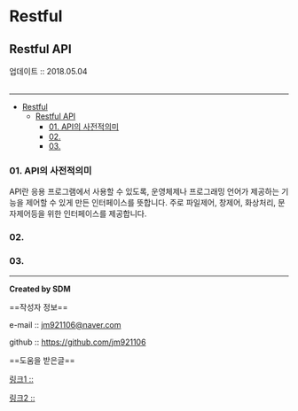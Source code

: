 # Restful
## Restful API
<div class="pull-right">  업데이트 :: 2018.05.04 </div><br>

---

<!-- @import "[TOC]" {cmd="toc" depthFrom=1 depthTo=6 orderedList=false} -->
<!-- code_chunk_output -->

* [Restful](#restful)
	* [Restful API](#restful-api)
		* [01. API의 사전적의미](#01-api의-사전적의미)
		* [02.](#02)
		* [03.](#03)

<!-- /code_chunk_output -->

### 01. API의 사전적의미

API란 응용 프로그램에서 사용할 수 있도록, 운영체제나 프로그래밍 언어가 제공하는 기능을 제어할 수 있게 만든 인터페이스를 뜻합니다. 주로 파일제어, 창제어, 화상처리, 문자제어등을 위한 인터페이스를 제공합니다.

### 02.

### 03.


---

**Created by SDM**

==작성자 정보==

e-mail :: jm921106@naver.com

github :: https://github.com/jm921106

==도움을 받은글==

[링크1 :: ]()

[링크2 :: ]()
